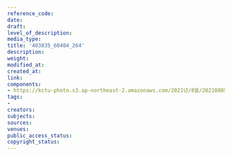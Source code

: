 ```yaml
---
reference_code: 
date: 
draft: 
level_of_description: 
media_type: 
title: '403835_60404_264'
description: 
weight: 
modified_at: 
created_at: 
link: 
components:
- https://kctu-photo.s3.ap-northeast-2.amazonaws.com/2021년/8월/20210809_건강보험고객센터+직영화+촉구,+문재인+대통령+만납시다!+도보행진단/403835_60404_264.jpg
tags:
- 
creators: 
subjects: 
sources: 
venues: 
public_access_status: 
copyright_status: 
---
```

